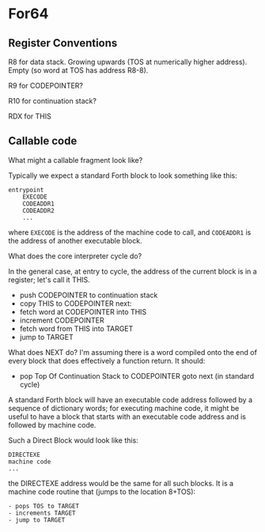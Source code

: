 # For64

## Register Conventions

R8 for data stack.
Growing upwards (TOS at numerically higher address).
Empty (so word at TOS has address R8-8).

R9 for CODEPOINTER?

R10 for continuation stack?

RDX for THIS


## Callable code

What might a callable fragment look like?

Typically we expect a standard Forth block to look something like
this:

    entrypoint
        EXECODE
        CODEADDR1
        CODEADDR2
        ...

where `EXECODE` is the address of the machine code to call, and
`CODEADDR1` is the address of another executable block.

What does the core interpreter cycle do?

In the general case, at entry to cycle,
the address of the current block is in a register;
let's call it THIS.

- push CODEPOINTER to continuation stack
- copy THIS to CODEPOINTER
next:
- fetch word at CODEPOINTER into THIS
- increment CODEPOINTER
- fetch word from THIS into TARGET
- jump to TARGET

What does NEXT do? I'm assuming there is a word compiled onto
the end of every block that does effectively a function return.
It should:

- pop Top Of Continuation Stack to CODEPOINTER
goto next (in standard cycle)

A standard Forth block will have an executable code address
followed by a sequence of dictionary words;
for executing machine code, it might be useful to have
a block that starts with an executable code address and
is followed by machine code.

Such a Direct Block would look like this:

    DIRECTEXE
    machine code
    ...

the DIRECTEXE address would be the same for all such blocks.
It is a machine code routine that (jumps to the location 8+TOS):

    - pops TOS to TARGET
    - increments TARGET
    - jump to TARGET
